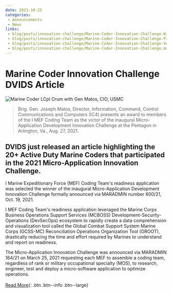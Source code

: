 ```yaml
---
date: 2021-10-25
categories: 
 - Announcements
 - News
links:
 - blog/posts/innovation-challenge/Marine-Coder-Innovation-Challenge-Winner.md
 - blog/posts/innovation-challenge/Marine-Coder-Innovation-Challenge-Proposal-Selection.md
 - blog/posts/innovation-challenge/Marine-Coder-Innovation-Challenge-Voting-Panel-Day.md
 - blog/posts/innovation-challenge/Marine-Coder-Innovation-Challenge.md
---
```


# Marine Coder Innovation Challenge DVIDS Article
![Marine Coder LCpl Crum with Gen Matos, CIO, USMC](https://d1ldvf68ux039x.cloudfront.net/thumbs/photos/2110/6903472/1000w_q95.jpg)

> Brig. Gen. Joseph Matos, Director, Information, Command, Control Communications and Computers (IC4) presents an award to members of the I MEF Coding Team as the victor of the inaugural Micro-Application Development Innovation Challenge at the Pentagon in Arlington, Va., Aug. 27, 2021.

## DVIDS just released an article highlighting the 20+ Active Duty Marine Coders that participated in the 2021 Micro-Application Innovation Challenge.

I Marine Expeditionary Force (MEF) Coding Team's readiness application was selected the winner of the inaugural Micro-Application Development Innovation Challenge formally announced via MARADMIN number 600/21, Oct. 19, 2021.
<!-- more -->
I MEF Coding Team's readiness application leveraged the Marine Corps Business Operations Support Services (MCBOSS) Development-Security-Operations (DevSecOps) ecosystem to rapidly create a data comprehension and visualization tool called the Global Combat Support System Marine Corps (GCSS-MC) Reconciliation Operations Organization Tool (GROOT), drastically reducing the time and effort required by Marines to understand and report on readiness.

The Micro-Application Innovation Challenge was announced via MARADMIN 164/21 on March 25, 2021 requesting each MEF to assemble a coding team, regardless of rank or military occupational specialty (MOS), to research, engineer, test and deploy a micro-software application to optimize operations.  
<br>
[Read More](https://www.dvidshub.net/news/407879/mef-wins-micro-app-innovation-challenge-against-coders-across-marine-corps){: .btn .btn--info .btn--large}
